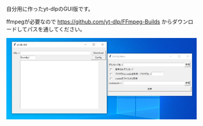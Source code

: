 自分用に作ったyt-dlpのGUI版です。

ffmpegが必要なので https://github.com/yt-dlp/FFmpeg-Builds からダウンロードしてパスを通してください。

![Alt text](image.png)